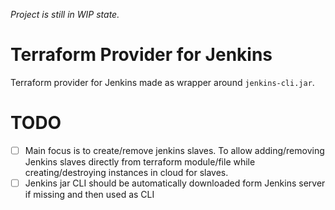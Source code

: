 _Project is still in WIP state._

# Terraform Provider for Jenkins #

Terraform provider for Jenkins made as wrapper around `jenkins-cli.jar`.

# TODO # 
- [ ] Main focus is to create/remove jenkins slaves. To allow adding/removing Jenkins slaves directly from terraform module/file while creating/destroying instances in cloud for slaves.
- [ ] Jenkins jar CLI should be automatically downloaded form Jenkins server if missing and then used as CLI
